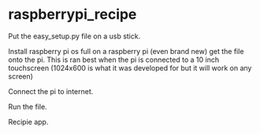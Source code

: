 ﻿# raspberrypi_recipe
Put the easy_setup.py file on a usb stick.

Install raspberry pi os full on a raspberry pi (even brand new) get the file onto the pi. This is ran best when the pi is connected to a 10 inch touchscreen (1024x600 is what it was developed for but it will work on any screen)

Connect the pi to internet. 

Run the file. 

Recipie app.
